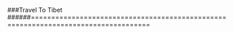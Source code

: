 ###Travel To Tibet
######===================================================================================

